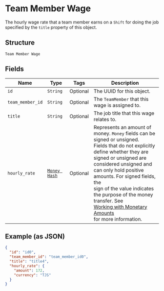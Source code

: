 
# Team Member Wage

The hourly wage rate that a team member earns on a `Shift` for doing the job
specified by the `title` property of this object.

## Structure

`Team Member Wage`

## Fields

| Name | Type | Tags | Description |
|  --- | --- | --- | --- |
| `id` | `String` | Optional | The UUID for this object. |
| `team_member_id` | `String` | Optional | The `TeamMember` that this wage is assigned to. |
| `title` | `String` | Optional | The job title that this wage relates to. |
| `hourly_rate` | [`Money Hash`](../../doc/models/money.md) | Optional | Represents an amount of money. `Money` fields can be signed or unsigned.<br>Fields that do not explicitly define whether they are signed or unsigned are<br>considered unsigned and can only hold positive amounts. For signed fields, the<br>sign of the value indicates the purpose of the money transfer. See<br>[Working with Monetary Amounts](../../https://developer.squareup.com/docs/build-basics/working-with-monetary-amounts)<br>for more information. |

## Example (as JSON)

```json
{
  "id": "id0",
  "team_member_id": "team_member_id0",
  "title": "title4",
  "hourly_rate": {
    "amount": 172,
    "currency": "TJS"
  }
}
```

